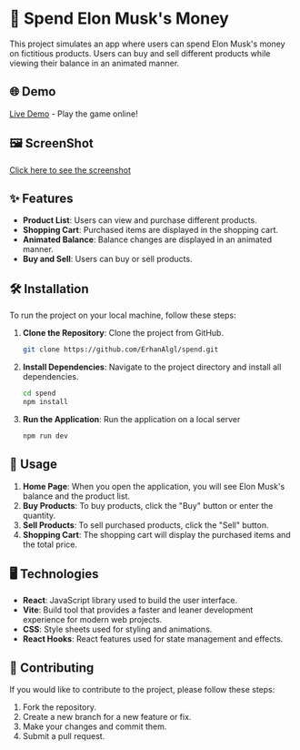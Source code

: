 # 💸 Spend Elon Musk's Money

This project simulates an app where users can spend Elon Musk's money on fictitious products. Users can buy and sell different products while viewing their balance in an animated manner.

## 🌐 Demo
[Live Demo](https://spend-elon-musks-money.netlify.app/) - Play the game online!

## 🖼 ScreenShot
[Click here to see the screenshot](./public/images/ss-spend-min.png)

## ✨ Features

- **Product List**: Users can view and purchase different products.
- **Shopping Cart**: Purchased items are displayed in the shopping cart.
- **Animated Balance**: Balance changes are displayed in an animated manner.
- **Buy and Sell**: Users can buy or sell products.

## 🛠 Installation

To run the project on your local machine, follow these steps:

1. **Clone the Repository**: Clone the project from GitHub.

   ```bash
   git clone https://github.com/ErhanAlgl/spend.git
   ````
2. **Install Dependencies**: Navigate to the project directory and install all dependencies.
   ```bash
   cd spend
   npm install
   ```
3. **Run the Application**: Run the application on a local server
   ```bash
   npm run dev
   ```

## 📖 Usage
1. **Home Page**: When you open the application, you will see Elon Musk's balance and the product list.
2. **Buy Products**: To buy products, click the "Buy" button or enter the quantity.
3. **Sell Products**: To sell purchased products, click the "Sell" button.
4. **Shopping Cart**: The shopping cart will display the purchased items and the total price.

## 🖥️ Technologies
- **React**: JavaScript library used to build the user interface.
- **Vite**: Build tool that provides a faster and leaner development experience for modern web projects.
- **CSS**: Style sheets used for styling and animations.
- **React Hooks**: React features used for state management and effects.

## 🤝 Contributing
If you would like to contribute to the project, please follow these steps:

1. Fork the repository.
2. Create a new branch for a new feature or fix.
3. Make your changes and commit them.
4. Submit a pull request.